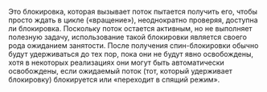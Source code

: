  Это блокировка, которая вызывает поток пытается получить его, 
чтобы просто ждать в цикле («вращение»), неоднократно проверяя, доступна ли блокировка. 
Поскольку поток остается активным, но не выполняет полезную задачу, использование такой блокировки является своего рода ожиданием занятости. 
После получения спин-блокировки обычно будут удерживаться до тех пор, пока они не будут явно освобождены, 
хотя в некоторых реализациях они могут быть автоматически освобождены, если ожидаемый поток
(тот, который удерживает блокировку) блокируется или «переходит в спящий режим».
